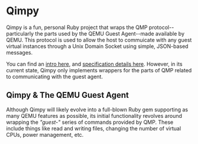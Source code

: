 # Qimpy

Qimpy is a fun, personal Ruby project that wraps the QMP protocol--particularly the parts used by
the QEMU Guest Agent--made available by QEMU. This protocol is used to allow the host to commuicate
with any guest virtual instances through a Unix Domain Socket using simple, JSON-based messages.

You can find an [intro here](https://github.com/qemu/qemu/blob/master/docs/qmp-intro.txt), and
[specification details here](https://github.com/qemu/qemu/blob/master/docs/qmp-spec.txt). However,
in its current state, Qimpy only implements wrappers for the parts of QMP related to communicating
with the guest agent.

## Qimpy & The QEMU Guest Agent

Although Qimpy will likely evolve into a full-blown Ruby gem supporting as many QEMU features as
possible, its initial functionality revolves around wrapping the *"guest-"* series of commands
provided by QMP. These include things like read and writing files, changing the number of virtual
CPUs, power management, etc.
